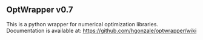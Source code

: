 OptWrapper v0.7
---------------

This is a python wrapper for numerical optimization libraries. Documentation is available at:
https://github.com/hgonzale/optwrapper/wiki
